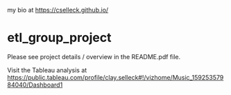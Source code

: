 my bio at https://cselleck.github.io/
# etl_group_project
Please see project details / overview in the README.pdf file.

Visit the Tableau analysis at https://public.tableau.com/profile/clay.selleck#!/vizhome/Music_15925357984040/Dashboard1

